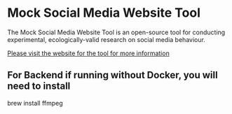 # Mock Social Media Website Tool

The Mock Social Media Website Tool is an open-source tool for conducting experimental, ecologically-valid research on social media behaviour.

[Please visit the website for the tool for more information](https://docs.studysocial.media)

## For Backend if running without Docker, you will need to install
brew install ffmpeg